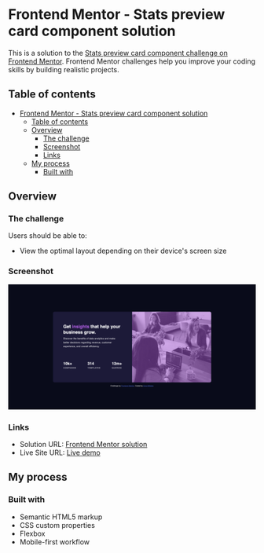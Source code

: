 # Frontend Mentor - Stats preview card component solution

This is a solution to the [Stats preview card component challenge on Frontend Mentor](https://www.frontendmentor.io/challenges/stats-preview-card-component-8JqbgoU62). Frontend Mentor challenges help you improve your coding skills by building realistic projects. 

## Table of contents

- [Frontend Mentor - Stats preview card component solution](#frontend-mentor---stats-preview-card-component-solution)
  - [Table of contents](#table-of-contents)
  - [Overview](#overview)
    - [The challenge](#the-challenge)
    - [Screenshot](#screenshot)
    - [Links](#links)
  - [My process](#my-process)
    - [Built with](#built-with)

## Overview

### The challenge

Users should be able to:

- View the optimal layout depending on their device's screen size

### Screenshot

![Screenshot](images/screenshot.png)


### Links

- Solution URL: [Frontend Mentor solution](https://github.com/arne-witteler/stats-preview-card-component)
- Live Site URL: [Live demo](https://stats-preview-card-component-sigma-amber.vercel.app)

## My process

### Built with

- Semantic HTML5 markup
- CSS custom properties
- Flexbox
- Mobile-first workflow